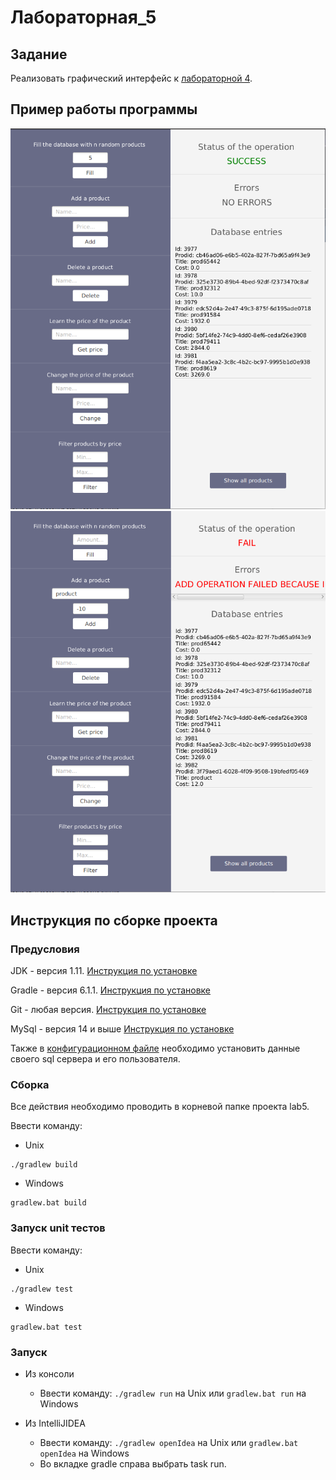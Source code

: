 # Лабораторная_5

## Задание

Реализовать графический интерфейс к [лабораторной 4](../lab_4/README.md).

## Пример работы программы

![Screen one](./res/screen1.png)
![Screen three](./res/screen2.png)

## Инструкция по сборке проекта

### Предусловия

JDK - версия 1.11.
[Инструкция по установке](https://docs.oracle.com/en/java/javase/11/install/)

Gradle - версия 6.1.1.
[Инструкция по установке](https://docs.gradle.org/current/userguide/installation.html)

Git - любая версия.
[Инструкция по установке](https://www.atlassian.com/git/tutorials/install-git)

MySql - версия 14 и выше
[Инструкция по установке](https://dev.mysql.com/doc/mysql-getting-started/en/)

Также в [конфигурационном файле](./src/main/java/app/data/local/utils/ConnectionConfig.java) необходимо установить данные своего sql сервера и его пользователя.

### Сборка

Все действия необходимо проводить в корневой папке проекта lab5.

Ввести команду:

* Unix
```
./gradlew build
```

* Windows
```
gradlew.bat build
```

### Запуск unit тестов

Ввести команду: 

* Unix
```
./gradlew test
```

* Windows
```
gradlew.bat test
```

### Запуск

* Из консоли
    * Ввести команду: ```./gradlew run``` на Unix или ```gradlew.bat run``` на Windows

* Из IntelliJIDEA
    * Ввести команду: ```./gradlew openIdea``` на Unix или ```gradlew.bat openIdea``` на Windows
    * Во вкладке gradle справа выбрать task run.

